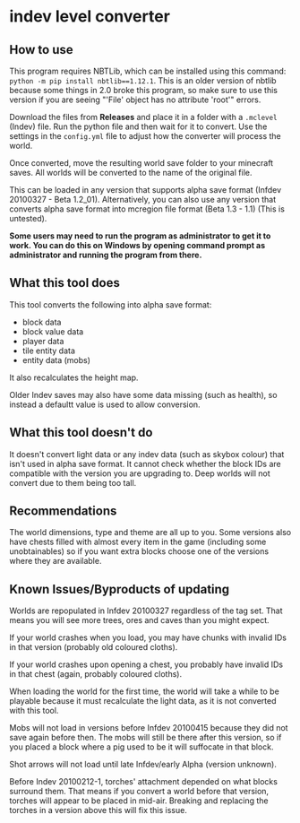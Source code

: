 # indev level converter

## How to use
This program requires NBTLib, which can be installed using this command: `python -m pip install nbtlib==1.12.1`. This is an older version of nbtlib because some things in 2.0 broke this program, so make sure to use this version if you are seeing "'File' object has no attribute 'root'" errors.

Download the files from **Releases** and place it in a folder with a `.mclevel` (Indev) file. Run the python file and then wait for it to convert. Use the settings in the `config.yml` file to adjust how the converter will process the world.

Once converted, move the resulting world save folder to your minecraft saves. All worlds will be converted to the name of the original file. 

This can be loaded in any version that supports alpha save format (Infdev 20100327 - Beta 1.2_01).
Alternatively, you can also use any version that converts alpha save format into mcregion file format (Beta 1.3 - 1.1) (This is untested). 

**Some users may need to run the program as administrator to get it to work. You can do this on Windows by opening command prompt as administrator and running the program from there.**

## What this tool does
This tool converts the following into alpha save format:
* block data
* block value data
* player data
* tile entity data 
* entity data (mobs)

It also recalculates the height map.

Older Indev saves may also have some data missing (such as health), so instead a defaultt value is used to allow conversion.

## What this tool doesn't do
It doesn't convert light data or any indev data (such as skybox colour) that isn't used in alpha save format.
It cannot check whether the block IDs are compatible with the version you are upgrading to.
Deep worlds will not convert due to them being too tall.

## Recommendations
The world dimensions, type and theme are all up to you.
Some versions also have chests filled with almost every item in the game (including some unobtainables) so if you want extra blocks choose one of the versions where they are available.

## Known Issues/Byproducts of updating
Worlds are repopulated in Infdev 20100327 regardless of the tag set. That means you will see more trees, ores and caves than you might expect.

If your world crashes when you load, you may have chunks with invalid IDs in that version (probably old coloured cloths).

If your world crashes upon opening a chest, you probably have invalid IDs in that chest (again, probably coloured cloths).

When loading the world for the first time, the world will take a while to be playable because it must recalculate the light data, as it is not converted with this tool.

Mobs will not load in versions before Infdev 20100415 because they did not save again before then. The mobs will still be there after this version, so if you placed a block where a pig used to be it will suffocate in that block.

Shot arrows will not load until late Infdev/early Alpha (version unknown).

Before Indev 20100212-1, torches' attachment depended on what blocks surround them. That means if you convert a world before that version, torches will appear to be placed in mid-air. Breaking and replacing the torches in a version above this will fix this issue.
